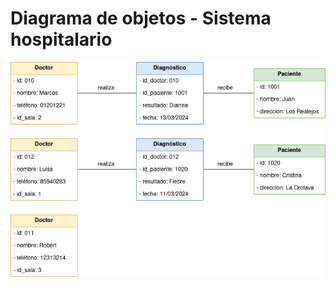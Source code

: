 # Diagrama de objetos - Sistema hospitalario

<div align=center>

![img](./diagrama-objeto-sistema-hospitalario.drawio.png)

</div>
